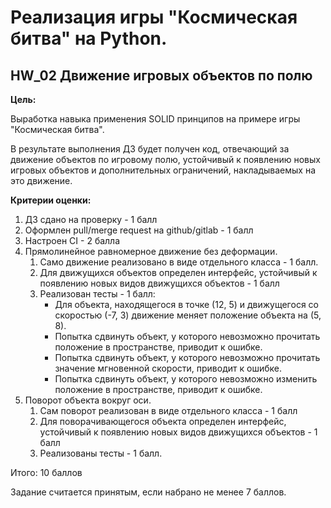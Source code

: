 # Реализация игры "Космическая битва" на Python.

## HW_02 Движение игровых объектов по полю

**Цель:**

Выработка навыка применения SOLID принципов на примере игры "Космическая битва".

В результате выполнения ДЗ будет получен код, отвечающий за движение объектов по игровому полю, устойчивый к появлению новых игровых объектов и дополнительных ограничений, накладываемых на это движение.

**Критерии оценки:**

1. ДЗ сдано на проверку - 1 балл
2. Оформлен pull/merge request на github/gitlab - 1 балл
3. Настроен CI - 2 балла
4. Прямолинейное равномерное движение без деформации.
   1. Само движение реализовано в виде отдельного класса - 1 балл.
   2. Для движущихся объектов определен интерфейс, устойчивый к появлению новых видов движущихся объектов - 1 балл
   3. Реализован тесты - 1 балл:
      * Для объекта, находящегося в точке (12, 5) и движущегося со скоростью (-7, 3) движение меняет положение объекта на (5, 8).
      * Попытка сдвинуть объект, у которого невозможно прочитать положение в пространстве, приводит к ошибке.
      * Попытка сдвинуть объект, у которого невозможно прочитать значение мгновенной скорости, приводит к ошибке.
      * Попытка сдвинуть объект, у которого невозможно изменить положение в пространстве, приводит к ошибке.
5. Поворот объекта вокруг оси.
   1. Сам поворот реализован в виде отдельного класса - 1 балл
   2. Для поворачивающегося объекта определен интерфейс, устойчивый к появлению новых видов движущихся объектов - 1 балл 
   3. Реализованы тесты - 1 балл.

Итого: 10 баллов

Задание считается принятым, если набрано не менее 7 баллов.
